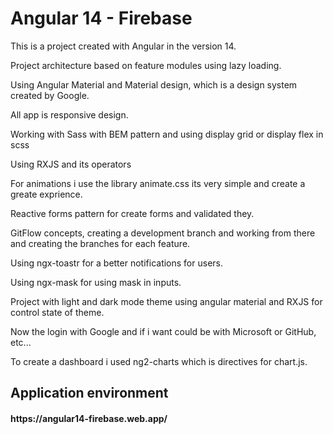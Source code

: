 <h1> Angular 14 - Firebase</h1>
<p>This is a project created with Angular in the version 14. </p>
<p>Project architecture based on feature modules using lazy loading.</p>
<p>Using Angular Material and Material design, which is a design system created by Google.</p>
<p>All app is responsive design.</p>
<p>Working with Sass with BEM pattern and using display grid or display flex in scss</p>
<p>Using RXJS and its operators</p>
<p>For animations i use the library animate.css its very simple and create a greate exprience.</p>
<p>Reactive forms pattern for create forms and validated they.</p>
<p>GitFlow concepts, creating a development branch and working from there and creating the branches for each feature. </p>
<p>Using ngx-toastr for a better notifications for users.</p>
<p>Using ngx-mask for using mask in inputs.</p>
<p>Project with light and dark mode theme using angular material and RXJS for control state of theme.</p>
<p>Now the login with Google and if i want could be with Microsoft or GitHub, etc...</p>
<p>To create a dashboard i used ng2-charts which is directives for chart.js.</p>

<h2> Application environment </h2>
<h4> https://angular14-firebase.web.app/ <h4>
